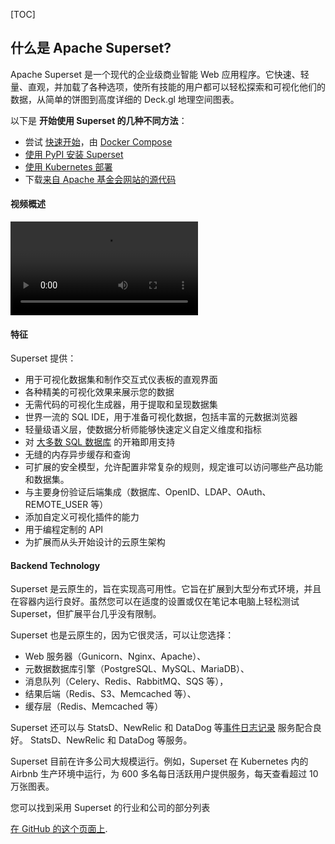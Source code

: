 [TOC]

## 什么是 Apache Superset?

Apache Superset 是一个现代的企业级商业智能 Web 应用程序。它快速、轻量、直观，并加载了各种选项，使所有技能的用户都可以轻松探索和可视化他们的数据，从简单的饼图到高度详细的 Deck.gl 地理空间图表。

以下是 **开始使用 Superset 的几种不同方法**：

- 尝试 [快速开始]($Quickstart)，由 [Docker Compose](https://docs.docker.com/compose/)
- [使用 PyPI 安装 Superset]($InstallingSupersetFromPyPI)
- [使用 Kubernetes 部署]($InstallingOnKubernetes)
- 下载[来自 Apache 基金会网站的源代码](https://dist.apache.org/repos/dist/release/superset/)

#### 视频概述

<video controls poster="" src="https://user-images.githubusercontent.com/64562059/234390129-321d4f35-cb4b-45e8-89d9-20ae292f34fc.mp4"></video>

#### 特征

Superset 提供：

- 用于可视化数据集和制作交互式仪表板的直观界面
- 各种精美的可视化效果来展示您的数据
- 无需代码的可视化生成器，用于提取和呈现数据集
- 世界一流的 SQL IDE，用于准备可视化数据，包括丰富的元数据浏览器
- 轻量级语义层，使数据分析师能够快速定义自定义维度和指标
- 对 [大多数 SQL 数据库]($InstallDatabaseDrivers) 的开箱即用支持
- 无缝的内存异步缓存和查询
- 可扩展的安全模型，允许配置非常复杂的规则，规定谁可以访问哪些产品功能和数据集。
- 与主要身份验证后端集成（数据库、OpenID、LDAP、OAuth、REMOTE_USER 等）
- 添加自定义可视化插件的能力
- 用于编程定制的 API
- 为扩展而从头开始设计的云原生架构

#### Backend Technology

Superset 是云原生的，旨在实现高可用性。它旨在扩展到大型分布式环境，并且在容器内运行良好。虽然您可以在适度的设置或仅在笔记本电脑上轻松测试 Superset，但扩展平台几乎没有限制。

Superset 也是云原生的，因为它很灵活，可以让您选择：

- Web 服务器（Gunicorn、Nginx、Apache）、
- 元数据数据库引擎（PostgreSQL、MySQL、MariaDB）、
- 消息队列（Celery、Redis、RabbitMQ、SQS 等），
- 结果后端（Redis、S3、Memcached 等）、
- 缓存层（Redis、Memcached 等）

Superset 还可以与 StatsD、NewRelic 和 DataDog 等[事件日志记录]($Logging) 服务配合良好。 StatsD、NewRelic 和 DataDog 等服务。

Superset 目前在许多公司大规模运行。例如，Superset 在 Kubernetes 内的 Airbnb 生产环境中运行，为 600 多名每日活跃用户提供服务，每天查看超过 10 万张图表。

您可以找到采用 Superset 的行业和公司的部分列表

[在 GitHub 的这个页面上](https://github.com/apache/superset/blob/master/RESOURCES/INTHEWILD.md).
